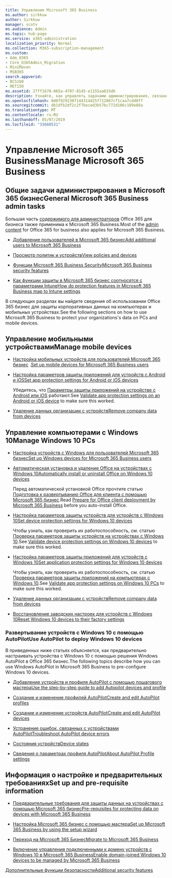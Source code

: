 ```yaml
---
title: Управление Microsoft 365 Business
ms.author: sirkkuw
author: Sirkkuw
manager: scotv
ms.audience: Admin
ms.topic: hub-page
ms.service: o365-administration
localization_priority: Normal
ms.collection: M365-subscription-management
ms.custom:
- Adm_O365
- Core_O365Admin_Migration
- MiniMaven
- MSB365
search.appverid:
- BCS160
- MET150
ms.assetid: 27ff1678-865a-4707-8145-e1155aa815d6
description: Узнайте, как управлять задачами администрирования, связанными с Microsoft 365 Business, мобильными устройствами, Windows 10PCs и многими подобными задачами.
ms.openlocfilehash: 0d0f9292307144314d25f712867cf1caa7cdd0ff
ms.sourcegitcommit: db1dfb2df2c2f7beced3b57bc772d106c189e88a
ms.translationtype: MT
ms.contentlocale: ru-RU
ms.lasthandoff: 05/07/2019
ms.locfileid: "33660531"
---
```

# <a name="manage-microsoft-365-business"></a><span data-ttu-id="367c8-103">Управление Microsoft 365 Business</span><span class="sxs-lookup"><span data-stu-id="367c8-103">Manage Microsoft 365 Business</span></span>

## <a name="general-microsoft-365-business-admin-tasks"></a><span data-ttu-id="367c8-104">Общие задачи администрирования в Microsoft 365 бизнес</span><span class="sxs-lookup"><span data-stu-id="367c8-104">General Microsoft 365 Business admin tasks</span></span>

<span data-ttu-id="367c8-105">Большая часть [содержимого для администраторов](/Office365/Admin/admin-home.md) Office 365 для бизнеса также применима к Microsoft 365 Business.</span><span class="sxs-lookup"><span data-stu-id="367c8-105">Most of the [admin content](/Office365/Admin/admin-home.md) for Office 365 for business also applies for Microsoft 365 Business.</span></span>

- [<span data-ttu-id="367c8-106">Добавление пользователей в Microsoft 365 бизнес</span><span class="sxs-lookup"><span data-stu-id="367c8-106">Add additional users to Microsoft 365 Business</span></span>](add-users-m365b.md)
    
- [<span data-ttu-id="367c8-107">Просмотр политик и устройств</span><span class="sxs-lookup"><span data-stu-id="367c8-107">View policies and devices</span></span>](view-policies-and-devices.md)
    
- [<span data-ttu-id="367c8-108">Функции Microsoft 365 Business Security</span><span class="sxs-lookup"><span data-stu-id="367c8-108">Microsoft 365 Business security features</span></span>](security-features.md)
    
- [<span data-ttu-id="367c8-109">Как функции защиты в Microsoft 365 бизнес соотносятся с параметрами Intune</span><span class="sxs-lookup"><span data-stu-id="367c8-109">How do protection features in Microsoft 365 Business map to Intune settings</span></span>](map-protection-features-to-intune-settings.md)
    
<span data-ttu-id="367c8-110">В следующих разделах вы найдете сведения об использовании Office 365 бизнес для защиты корпоративных данных на компьютерах и мобильных устройствах.</span><span class="sxs-lookup"><span data-stu-id="367c8-110">See the following sections on how to use Microsoft 365 Business to protect your organizations's data on PCs and mobile devices.</span></span>
  
## <a name="manage-mobile-devices"></a><span data-ttu-id="367c8-111">Управление мобильными устройствами</span><span class="sxs-lookup"><span data-stu-id="367c8-111">Manage mobile devices</span></span>

- <span data-ttu-id="367c8-112">[Настройка мобильных устройств для пользователей Microsoft 365 бизнес](set-up-mobile-devices.md) .</span><span class="sxs-lookup"><span data-stu-id="367c8-112">[Set up mobile devices for Microsoft 365 Business users](set-up-mobile-devices.md)</span></span>
    
- [<span data-ttu-id="367c8-113">Настройка параметров защиты приложений для устройств с Android и iOS</span><span class="sxs-lookup"><span data-stu-id="367c8-113">Set app protection settings for Android or iOS devices</span></span>](app-protection-settings-for-android-and-ios.md)
    
    <span data-ttu-id="367c8-114">Убедитесь, что [Параметры защиты приложений на устройстве с Android или iOS](validate-settings-on-android-or-ios.md) работают.</span><span class="sxs-lookup"><span data-stu-id="367c8-114">See [Validate app protection settings on an Android or iOS device](validate-settings-on-android-or-ios.md) to make sure this worked.</span></span> 
    
- [<span data-ttu-id="367c8-115">Удаление данных организации с устройств</span><span class="sxs-lookup"><span data-stu-id="367c8-115">Remove company data from devices</span></span>](remove-company-data.md)
    
## <a name="manage-windows-10-pcs"></a><span data-ttu-id="367c8-116">Управление компьютерами с Windows 10</span><span class="sxs-lookup"><span data-stu-id="367c8-116">Manage Windows 10 PCs</span></span>

- [<span data-ttu-id="367c8-117">Настройка устройств с Windows для пользователей Microsoft 365 бизнес</span><span class="sxs-lookup"><span data-stu-id="367c8-117">Set up Windows devices for Microsoft 365 Business users</span></span>](set-up-windows-devices.md)
    
- [<span data-ttu-id="367c8-118">Автоматическая установка и удаление Office на устройствах с Windows 10</span><span class="sxs-lookup"><span data-stu-id="367c8-118">Automatically install or uninstall Office on Windows 10 devices</span></span>](auto-install-or-uninstall-office.md)
    
    <span data-ttu-id="367c8-119">Перед автоматической установкой Office прочтите статью [Подготовка к развертыванию Office для клиента с помощью Microsoft 365 бизнес](prepare-for-office-client-deployment.md).</span><span class="sxs-lookup"><span data-stu-id="367c8-119">Read [Prepare for Office client deployment by Microsoft 365 Business](prepare-for-office-client-deployment.md) before you auto-install Office.</span></span> 
    
- [<span data-ttu-id="367c8-120">Настройка параметров защиты устройств для устройств с Windows 10</span><span class="sxs-lookup"><span data-stu-id="367c8-120">Set device protection settings for Windows 10 devices</span></span>](protection-settings-for-windows-10-pcs.md)
    
    <span data-ttu-id="367c8-121">Чтобы узнать, как проверить их работоспособность, см. статью [Проверка параметров защиты устройств на устройствах с Windows 10](validate-settings-on-windows-10-pcs.md).</span><span class="sxs-lookup"><span data-stu-id="367c8-121">See [Validate device protection settings on Windows 10 devices](validate-settings-on-windows-10-pcs.md) to make sure this worked.</span></span> 
    
- [<span data-ttu-id="367c8-122">Настройка параметров защиты приложений для устройств с Windows 10</span><span class="sxs-lookup"><span data-stu-id="367c8-122">Set application protection settings for Windows 10 devices</span></span>](protection-settings-for-windows-10-devices.md)
    
    <span data-ttu-id="367c8-123">Чтобы узнать, как проверить их работоспособность, см. статью [Проверка параметров защиты приложений на компьютерах с Windows 10](validate-protection-settings-on-windows-10-pcs.md).</span><span class="sxs-lookup"><span data-stu-id="367c8-123">See [Validate app protection settings on Windows 10 PCs](validate-protection-settings-on-windows-10-pcs.md) to make sure this worked.</span></span> 
    
- [<span data-ttu-id="367c8-124">Удаление данных организации с устройств</span><span class="sxs-lookup"><span data-stu-id="367c8-124">Remove company data from devices</span></span>](remove-company-data.md)
    
- [<span data-ttu-id="367c8-125">Восстановление заводских настроек для устройств с Windows 10</span><span class="sxs-lookup"><span data-stu-id="367c8-125">Reset Windows 10 devices to their factory settings</span></span>](reset-devices-to-factory-settings.md)
    
### <a name="use-autopilot-to-deploy-windows-10-devices"></a><span data-ttu-id="367c8-126">Развертывание устройств с Windows 10 с помощью AutoPilot</span><span class="sxs-lookup"><span data-stu-id="367c8-126">Use AutoPilot to deploy Windows 10 devices</span></span>

<span data-ttu-id="367c8-127">В приведенных ниже статьях объясняется, как предварительно настраивать устройства с Windows 10 с помощью решения Windows AutoPilot в Office 365 бизнес.</span><span class="sxs-lookup"><span data-stu-id="367c8-127">The following topics describe how you can use Windows AutoPilot in Microsoft 365 Business to pre-configure Windows 10 devices.</span></span>
  
- [<span data-ttu-id="367c8-128">Добавление устройств и профиля AutoPilot с помощью пошагового мастера</span><span class="sxs-lookup"><span data-stu-id="367c8-128">Use the step-by-step guide to add Autopilot devices and profile</span></span>](add-autopilot-devices-and-profile.md)
    
- [<span data-ttu-id="367c8-129">Создание и изменение профилей AutoPilot</span><span class="sxs-lookup"><span data-stu-id="367c8-129">Create and edit AutoPilot profiles</span></span>](create-and-edit-autopilot-profiles.md)
    
- [<span data-ttu-id="367c8-130">Создание и изменение устройств AutoPilot</span><span class="sxs-lookup"><span data-stu-id="367c8-130">Create and edit AutoPilot devices</span></span>](create-and-edit-autopilot-devices.md)
    
- [<span data-ttu-id="367c8-131">Устранение ошибок, связанных с устройствами AutoPilot</span><span class="sxs-lookup"><span data-stu-id="367c8-131">Troubleshoot AutoPilot device errors</span></span>](troubleshoot-autopilot-errors.md)
    
- [<span data-ttu-id="367c8-132">Состояния устройств</span><span class="sxs-lookup"><span data-stu-id="367c8-132">Device states</span></span>](device-states.md)
    
- [<span data-ttu-id="367c8-133">Сведения о параметрах профиля AutoPilot</span><span class="sxs-lookup"><span data-stu-id="367c8-133">About AutoPilot Profile settings</span></span>](autopilot-profile-settings.md)
    
## <a name="set-up-and-pre-requisite-information"></a><span data-ttu-id="367c8-134">Информация о настройке и предварительных требованиях</span><span class="sxs-lookup"><span data-stu-id="367c8-134">Set up and pre-requisite information</span></span>

- [<span data-ttu-id="367c8-135">Предварительные требования для защиты данных на устройствах с помощью Microsoft 365 бизнес</span><span class="sxs-lookup"><span data-stu-id="367c8-135">Pre-requisites for protecting data on devices with Microsoft 365 Business</span></span>](pre-requisites-for-data-protection.md)
    
- [<span data-ttu-id="367c8-136">Настройка Microsoft 365 бизнес с помощью мастера</span><span class="sxs-lookup"><span data-stu-id="367c8-136">Set up Microsoft 365 Business by using the setup wizard</span></span>](set-up.md)
    
- [<span data-ttu-id="367c8-137">Переход на Microsoft 365 Бизнес</span><span class="sxs-lookup"><span data-stu-id="367c8-137">Migrate to Microsoft 365 Business</span></span>](migrate-to-microsoft-365-business.md)
    
- [<span data-ttu-id="367c8-138">Включение управления подключенными к домену устройств с Windows 10 в Microsoft 365 Business</span><span class="sxs-lookup"><span data-stu-id="367c8-138">Enable domain-joined Windows 10 devices to be managed by Microsoft 365 Business</span></span>](manage-windows-devices.md)
    
[<span data-ttu-id="367c8-139">Дополнительные функции безопасности</span><span class="sxs-lookup"><span data-stu-id="367c8-139">Additional security features</span></span>](security-features.md#additional-security-features)
    

  

